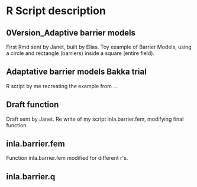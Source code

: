 
# R Script description

## 0Version_Adaptive barrier models

First Rmd sent by Janet, built by Elias.
Toy example of Barrier Models, using a circle and rectangle (barriers) inside a square (entire field).

## Adaptative barrier models Bakka trial

R script by me recreating the example from ...

## Draft function

Draft sent by Janet. Re write of my script inla.barrier.fem, modifying final function.

## inla.barrier.fem

Function inla.barrier.fem modified for different r's.

## inla.barrier.q




